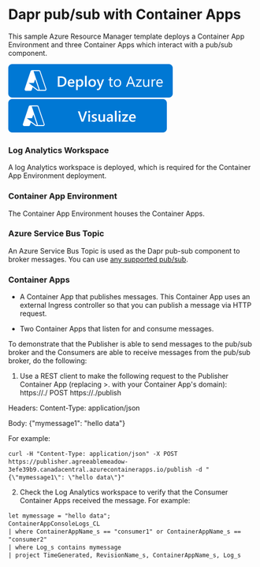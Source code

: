 # Dapr pub/sub with Container Apps
This sample Azure Resource Manager template deploys a Container App Environment and three Container Apps which interact with a pub/sub component.

[![Deploy To Azure](https://raw.githubusercontent.com/Azure/azure-quickstart-templates/master/1-CONTRIBUTION-GUIDE/images/deploytoazure.svg?sanitize=true)](https://portal.azure.com/#create/Microsoft.Template/uri/https%3A%2F%2Fraw.githubusercontent.com%2Fazureossd%2FContainer-Apps%2Fmaster%2FDapr%2Fpubsub-programmatic%2Fnodejs%2Fdeploy%2Fazuredeploy.json)  [![Visualize](https://raw.githubusercontent.com/Azure/azure-quickstart-templates/master/1-CONTRIBUTION-GUIDE/images/visualizebutton.svg?sanitize=true)](http://armviz.io/#/?load=https%3A%2F%2Fraw.githubusercontent.com%2Fazureossd%2FContainer-Apps%2Fmaster%2FDapr%2Fpubsub-programmatic%2Fnodejs%2Fdeploy%2Fazuredeploy.json)

### Log Analytics Workspace

A log Analytics workspace is deployed, which is required for the Container App Environment deployment.

### Container App Environment

The Container App Environment houses the Container Apps.

### Azure Service Bus Topic

An Azure Service Bus Topic is used as the Dapr pub-sub component to broker messages. You can use [any supported pub/sub](https://docs.dapr.io/reference/components-reference/supported-pubsub//). 

### Container Apps

- A Container App that publishes messages. This Container App uses an external Ingress controller so that you can publish a message via HTTP request.

- Two Container Apps that listen for and consume messages.


To demonstrate that the Publisher is able to send messages to the pub/sub broker and the Consumers are able to receive messages from the pub/sub broker, do the following:
1. Use a REST client to make the following request to the Publisher Container App (replacing <PublisherContainerAppName>>.<FQDNSuffix> with your Container App's domain):
https://<PublisherContainerAppName>.<FQDNSuffix>/
POST https://<PublisherContainerAppName>.<FQDNSuffix>/publish

Headers:
Content-Type: application/json

Body: {"mymessage1": "hello data"}

For example:

```
curl -H "Content-Type: application/json" -X POST https://publisher.agreeablemeadow-3efe39b9.canadacentral.azurecontainerapps.io/publish -d "{\"mymessage1\": \"hello data\"}"
```

2. Check the Log Analytics workspace to verify that the Consumer Container Apps received the message. For example:

```
let mymessage = "hello data";
ContainerAppConsoleLogs_CL
| where ContainerAppName_s == "consumer1" or ContainerAppName_s == "consumer2"
| where Log_s contains mymessage
| project TimeGenerated, RevisionName_s, ContainerAppName_s, Log_s
```